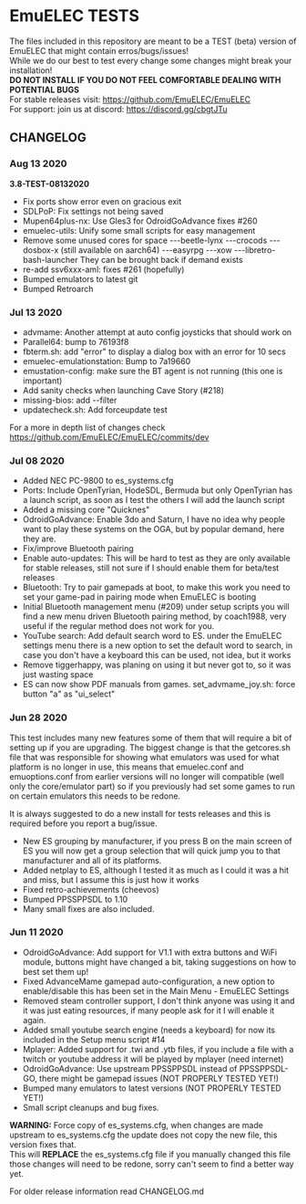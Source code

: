 # EmuELEC TESTS 

The files included in this repository are meant to be a TEST (beta) version of EmuELEC that might contain erros/bugs/issues!    
While we do our best to test every change some changes might break your installation!  
**DO NOT INSTALL IF YOU DO NOT FEEL COMFORTABLE DEALING WITH POTENTIAL BUGS**  
For stable releases visit: https://github.com/EmuELEC/EmuELEC  
For support: join us at discord: https://discord.gg/cbgtJTu


## CHANGELOG

### Aug 13 2020

**3.8-TEST-08132020**

* Fix ports show error even on gracious exit 
* SDLPoP: Fix settings not being  saved
* Mupen64plus-nx: Use Gles3 for OdroidGoAdvance fixes #260
* emuelec-utils: Unify some small scripts for easy management
* Remove some unused cores for space
---beetle-lynx
---crocods
---dosbox-x (still available on aarch64)
---easyrpg
---xow
---libretro-bash-launcher
They can be brought back if demand exists
* re-add ssv6xxx-aml: fixes #261 (hopefully) 
* Bumped emulators to latest git
* Bumped Retroarch

### Jul 13 2020

* advmame: Another attempt at auto config joysticks that should work on 
* Parallel64: bump to 76193f8
* fbterm.sh: add "error" to display a dialog box with an error for 10 secs
* emuelec-emulationstation: Bump to 7a19660
* emustation-config: make sure the BT agent is not running (this one is important)
* Add sanity checks when launching Cave Story (#218)
* missing-bios: add --filter
* updatecheck.sh: Add forceupdate test

For a more in depth list of changes check https://github.com/EmuELEC/EmuELEC/commits/dev 


### Jul 08 2020

* Added NEC PC-9800 to es_systems.cfg
* Ports: Include OpenTyrian, HodeSDL, Bermuda but only OpenTyrian has a launch script, as soon as I test the others I will add the launch script
* Added a missing core "Quicknes"
* OdroidGoAdvance: Enable 3do and Saturn, I have no idea why people want to play these systems on the OGA, but by popular demand, here they are.
* Fix/improve Bluetooth pairing
* Enable auto-updates: This will be hard to test as they are only available for stable releases, still not sure if I should enable them for beta/test releases
* Bluetooth: Try to pair gamepads at boot, to make this work you need to set your game-pad in pairing mode when EmuELEC is booting
* Initial Bluetooth management menu (#209) under setup scripts you will find a new menu driven Bluetooth pairing method, by coach1988, very useful if the regular method does not work for you. 
* YouTube search: Add default search word to ES. under the EmuELEC settings menu there is a new option to set the default word to search, in case you don't have a keyboard this can be used, not idea, but it works
* Remove tiggerhappy, was planing on using it but never got to, so it was just wasting space
* ES can now show PDF manuals from games. 
set_advmame_joy.sh: force button "a" as "ui_select" 

### Jun 28 2020

This test includes many new features some of them that will require a bit of setting up if you are upgrading. The biggest change  is that the getcores.sh file that was responsible for showing what emulators was used for what platform is no longer in use, this means that emuelec.conf and emuoptions.conf from earlier versions will no longer will compatible (well only the core/emulator part) so if you previously had set some games to run on certain emulators this needs to be redone. 

It is always suggested to do a new install for tests releases and this is required before you report a bug/issue. 

* New ES grouping by manufacturer, if you press B on the main screen of ES you will now get a group selection that will quick jump you to that manufacturer and all of its platforms.
* Added netplay to ES, although I tested it as much as I could it was a hit and miss, but I assume this is just how it works 
* Fixed retro-achievements (cheevos)
* Bumped PPSSPPSDL to 1.10
* Many small fixes are also included.

### Jun 11 2020

* OdroidGoAdvance: Add support for V1.1 with extra buttons and WiFi module, buttons might have changed a bit, taking suggestions on how to best set them up!
* Fixed AdvanceMame gamepad auto-configuration, a new option to enable/disable this has been set in the Main Menu - EmuELEC Settings  
* Removed steam controller support, I don't think anyone was using it and it was just eating resources, if many people ask for it I will enable it again. 
* Added small youtube search engine (needs a keyboard) for now its included in the Setup menu script #14
* Mplayer: Added support for .twi and .ytb files, if you include a file with a twitch or youtube address it will be played by mplayer (need internet)
* OdroidGoAdvance: Use upstream PPSSPPSDL instead of PPSSPPSDL-GO, there might be gamepad issues (NOT PROPERLY TESTED YET!)
* Bumped many emulators to latest versions (NOT PROPERLY TESTED YET!)
* Small script cleanups and bug fixes.

**WARNING:** Force copy of es_systems.cfg, when changes are made upstream to es_systems.cfg the update does not copy the new file, this version fixes that.  
 This will **REPLACE** the es_systems.cfg file if you manually changed this file those changes will need to be redone, sorry can't seem to find a better way yet. 
 
 For older release information read CHANGELOG.md
